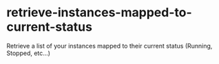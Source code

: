 # retrieve-instances-mapped-to-current-status
Retrieve a list of your instances mapped to their current status (Running, Stopped, etc...)
